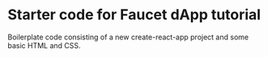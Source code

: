 # Starter code for Faucet dApp tutorial

Boilerplate code consisting of a new create-react-app project and some basic HTML and CSS.
